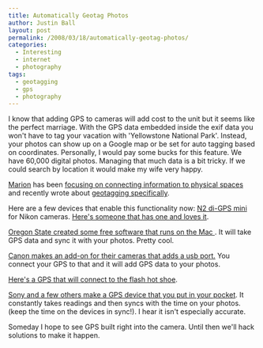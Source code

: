 ```yaml
---
title: Automatically Geotag Photos
author: Justin Ball
layout: post
permalink: /2008/03/18/automatically-geotag-photos/
categories:
  - Interesting
  - internet
  - photography
tags:
  - geotagging
  - gps
  - photography
---
```


I know that adding GPS to cameras will add cost to the unit but it seems like the perfect marriage. With the GPS data embedded inside the exif data you won't have to tag your vacation with 'Yellowstone National Park'. Instead, your photos can show up on a Google map or be set for auto tagging based on coordinates. Personally, I would pay some bucks for this feature. We have 60,000 digital photos. Managing that much data is a bit tricky. If we could search by location it would make my wife very happy.

[Marion][1] has been [focusing on connecting information to physical spaces][2] and recently wrote about [geotagging specifically][3].

 [1]: http://chickenarmpits.blogspot.com/
 [2]: http://ereigo.com/2008/03/04/the-next-big-thing/
 [3]: http://ereigo.com/2008/03/18/geotagging/

Here are a few devices that enable this functionality now:
[ N2 di-GPS mini][4] for Nikon cameras. [Here's someone that has one and loves it][5].

 [4]: http://www.dawntech.hk/di-GPS/n2.htm
 [5]: http://www.moosenewsblog.com/archives/2007/06/23/coolest-tool-ever-062307/

[Oregon State created some free software that runs on the Mac ][6]. It will take GPS data and sync it with your photos. Pretty cool.

 [6]: http://oregonstate.edu/~earlyj/gpsphotolinker/

[Canon makes an add-on for their cameras that adds a usb port.][7] You connect your GPS to that and it will add GPS data to your photos.

 [7]: http://web.canon.jp/imaging/wft/wft-e2/manual/gps/index.html

[Here's a GPS that will connect to the flash hot shoe][8].

 [8]: http://www.letsgodigital.org/en/13416/slr_camera_gps_system/

[Sony and a few others make a GPS device that you put in your pocket][9]. It constantly takes readings and then syncs with the time on your photos. (keep the time on the devices in sync!). I hear it isn't especially accurate.

 [9]: http://reviews.cnet.com/4531-10921_7-6624293.html

Someday I hope to see GPS built right into the camera. Until then we'll hack solutions to make it happen.